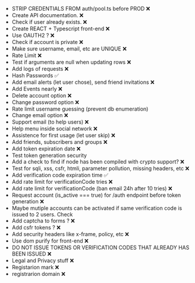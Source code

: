 + STRIP CREDENTIALS FROM auth/pool.ts before PROD ❌
+ Create API documentation. ❌
+ Check if user already exists. ❌
+ Create REACT + Typescript front-end ❌
+ Use OAUTH2 ? ❌
+ Check if account is private ❌
+ Make sure username, email, etc are UNIQUE ❌
+ Rate Limit ❌
+ Test if arguments are null when updating rows ❌
+ Add logs of requests ❌
+ Hash Passwords ✅
+ Add email alerts (let user chose), send friend invitations ❌
+ Add Events nearly ❌
+ Delete account option ❌
+ Change password option ❌
+ Rate limit username guessing (prevent db enumeration)
+ Change email option ❌
+ Support email (to help users) ❌
+ Help menu inside social network ❌
+ Assistence for first usage (let user skip) ❌
+ Add friends, subscribers and groups ❌
+ Add token expiration date ❌
+ Test token generation security 
+ Add a check to find if node has been compiled with crypto support? ❌
+ Test for sqli, xss, csfr, htmli, parameter pollution, missing headers, etc ❌
+ Add verification code expiration time ✅
+ Add rate limit for verificationCode tries ❌
+ Add rate limit for verificationCode (ban email 24h after 10 tries) ❌
+ Request account (is_active === true) for /auth endpoint before token generation ❌
+ Maybe mutiple accounts can be activated if same verification code is issued to 2 users. Check
+ Add captcha to forms ? ❌
+ Add csfr tokens ? ❌
+ Add security headers like x-frame, policy, etc ❌
+ Use dom purify for front-end ❌
+ DO NOT ISSUE TOKENS OR VERIFICATION CODES THAT ALREADY HAS BEEN ISSUED ❌
+ Legal and Privacy stuff ❌
+ Registarion mark ❌
+ registrarion domain ❌
